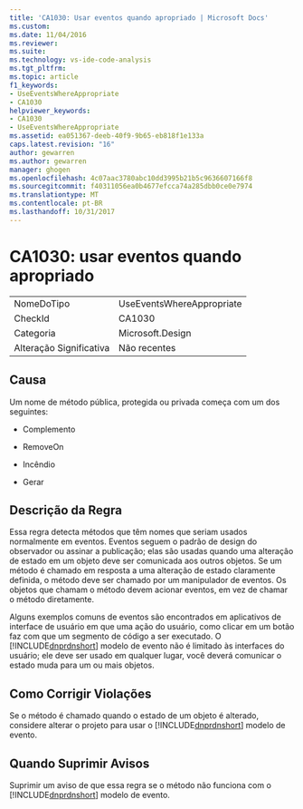 ```yaml
---
title: 'CA1030: Usar eventos quando apropriado | Microsoft Docs'
ms.custom: 
ms.date: 11/04/2016
ms.reviewer: 
ms.suite: 
ms.technology: vs-ide-code-analysis
ms.tgt_pltfrm: 
ms.topic: article
f1_keywords:
- UseEventsWhereAppropriate
- CA1030
helpviewer_keywords:
- CA1030
- UseEventsWhereAppropriate
ms.assetid: ea051367-deeb-40f9-9b65-eb818f1e133a
caps.latest.revision: "16"
author: gewarren
ms.author: gewarren
manager: ghogen
ms.openlocfilehash: 4c07aac3780abc10dd3995b21b5c9636607166f8
ms.sourcegitcommit: f40311056ea0b4677efcca74a285dbb0ce0e7974
ms.translationtype: MT
ms.contentlocale: pt-BR
ms.lasthandoff: 10/31/2017
---
```

# <a name="ca1030-use-events-where-appropriate"></a>CA1030: usar eventos quando apropriado
|||  
|-|-|  
|NomeDoTipo|UseEventsWhereAppropriate|  
|CheckId|CA1030|  
|Categoria|Microsoft.Design|  
|Alteração Significativa|Não recentes|  
  
## <a name="cause"></a>Causa  
 Um nome de método pública, protegida ou privada começa com um dos seguintes:  
  
-   Complemento  
  
-   RemoveOn  
  
-   Incêndio  
  
-   Gerar  
  
## <a name="rule-description"></a>Descrição da Regra  
 Essa regra detecta métodos que têm nomes que seriam usados normalmente em eventos. Eventos seguem o padrão de design do observador ou assinar a publicação; elas são usadas quando uma alteração de estado em um objeto deve ser comunicada aos outros objetos. Se um método é chamado em resposta a uma alteração de estado claramente definida, o método deve ser chamado por um manipulador de eventos. Os objetos que chamam o método devem acionar eventos, em vez de chamar o método diretamente.  
  
 Alguns exemplos comuns de eventos são encontrados em aplicativos de interface de usuário em que uma ação do usuário, como clicar em um botão faz com que um segmento de código a ser executado. O [!INCLUDE[dnprdnshort](../code-quality/includes/dnprdnshort_md.md)] modelo de evento não é limitado às interfaces do usuário; ele deve ser usado em qualquer lugar, você deverá comunicar o estado muda para um ou mais objetos.  
  
## <a name="how-to-fix-violations"></a>Como Corrigir Violações  
 Se o método é chamado quando o estado de um objeto é alterado, considere alterar o projeto para usar o [!INCLUDE[dnprdnshort](../code-quality/includes/dnprdnshort_md.md)] modelo de evento.  
  
## <a name="when-to-suppress-warnings"></a>Quando Suprimir Avisos  
 Suprimir um aviso de que essa regra se o método não funciona com o [!INCLUDE[dnprdnshort](../code-quality/includes/dnprdnshort_md.md)] modelo de evento.